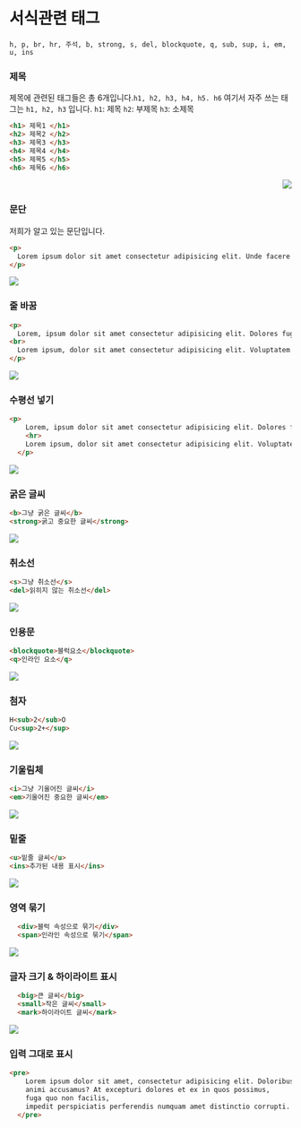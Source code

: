 # 서식관련 태그
`h, p, br, hr, 주석, b, strong, s, del, blockquote, q, sub, sup, i, em, u, ins`
### 제목
  제목에 관련된 태그들은 총 6개입니다.`h1, h2, h3, h4, h5. h6`
  여기서 자주 쓰는 태그는 `h1, h2, h3` 입니다.
  `h1`: 제목
  `h2`: 부제목
  `h3`: 소제목
```html
<h1> 제목1 </h1>
<h2> 제목2 </h2>
<h3> 제목3 </h3>
<h4> 제목4 </h4>
<h5> 제목5 </h5>
<h6> 제목6 </h6>
```
<img src="https://images.velog.io/images/plu457/post/cabfd08b-a3a9-46c1-b1c8-f89639817eaf/image.png" align="right">
<br>

### 문단
  저희가 알고 있는 문단입니다.
  ```html
<p>
    Lorem ipsum dolor sit amet consectetur adipisicing elit. Unde facere eius recusandae dicta quasi, tenetur error odit repellendus, enim eligendi ipsum deserunt veritatis. Optio doloremque nostrum facere quis placeat dolor.
  </p>
  ```
  <img src="https://images.velog.io/images/plu457/post/bdeddc3a-8e6c-4ee8-b78f-a538be95602e/p%20%ED%83%9C%EA%B7%B8.png">

### 줄 바꿈
  ```html
<p>
    Lorem, ipsum dolor sit amet consectetur adipisicing elit. Dolores fugit rem expedita totam maiores voluptates ipsam nam velit quidem iusto, eos et fuga, ipsa hic eaque deserunt, dicta fugiat dignissimos.
  <br>
    Lorem ipsum, dolor sit amet consectetur adipisicing elit. Voluptatem totam dignissimos natus illo dolores repudiandae aperiam maxime porro non! Architecto earum facere in dolor at magni cumque non odio itaque.
  </p>
  ```
  <img src="https://images.velog.io/images/plu457/post/70cb2a81-7103-4fba-b887-95175967d2dd/br%20%ED%83%9C%EA%B7%B8.png">

### 수평선 넣기
```html
<p>
    Lorem, ipsum dolor sit amet consectetur adipisicing elit. Dolores fugit rem expedita totam maiores voluptates ipsam nam velit quidem iusto, eos et fuga, ipsa hic eaque deserunt, dicta fugiat dignissimos.
    <hr>
    Lorem ipsum, dolor sit amet consectetur adipisicing elit. Voluptatem totam dignissimos natus illo dolores repudiandae aperiam maxime porro non! Architecto earum facere in dolor at magni cumque non odio itaque.
  </p>
```
<img src="https://images.velog.io/images/plu457/post/5d327b13-507c-4873-9f51-a137399024c6/hr.png">

### 굵은 글씨
```html
<b>그냥 굵은 글씨</b>
<strong>굵고 중요한 글씨</strong>
```
<img src="https://images.velog.io/images/plu457/post/a5c86b38-fdb6-4a82-a9c6-1ab4bbb26ddc/b,%20strong.png">

### 취소선
```html
<s>그냥 취소선</s>
<del>읽히지 않는 취소선</del>
```
<img src="https://images.velog.io/images/plu457/post/e5c4f8e8-4445-4dfe-b620-c485cf79aa1d/%EC%B7%A8%EC%86%8C%EC%84%A0.png">

### 인용문
```html
<blockquote>블럭요소</blockquote>
<q>인라인 요소</q>
```
<img src="https://images.velog.io/images/plu457/post/22ffd706-b20f-4107-9a59-49b6b9e722e2/%EC%9D%B8%EC%9A%A9.png">

### 첨자
```html
H<sub>2</sub>O
Cu<sup>2+</sup>
```
<img src="https://images.velog.io/images/plu457/post/0db4c48d-a091-442e-95d1-fd0f36f2c6d1/%EC%B2%A8%EC%9E%90.png">

### 기울림체
```html
<i>그냥 기울어진 글씨</i>
<em>기울어진 중요한 글씨</em>
```
<img src="https://images.velog.io/images/plu457/post/4a3e82cf-8181-43b7-82fb-35890da28fba/%EA%B8%B0%EC%9A%B8%EB%A6%BC%EC%B2%B4.png">

### 밑줄
```html
<u>밑줄 글씨</u>
<ins>추가된 내용 표시</ins>
```
<img src="https://images.velog.io/images/plu457/post/a1336ab0-6256-4154-b3df-0527d3006d79/%EB%B0%91%EC%A4%84.png">

### 영역 묶기
```html
  <div>블럭 속성으로 묶기</div>
  <span>인라인 속성으로 묶기</span>
```
<img src="https://images.velog.io/images/plu457/post/55d149eb-bcc8-47c6-a634-e2fe007fcd05/%EC%98%81%EC%97%AD%EB%AC%B6%EA%B8%B0.png">

### 글자 크기 & 하이라이트 표시
```html
  <big>큰 글씨</big>
  <small>작은 글씨</small>
  <mark>하이라이트 글씨</mark>
```
<img src="https://images.velog.io/images/plu457/post/b0896d6e-eec4-4a2d-942f-bfec9d0a300b/image.png">

### 입력 그대로 표시
```html
<pre>
    Lorem ipsum dolor sit amet, consectetur adipisicing elit. Doloribus,
    animi accusamus? At excepturi dolores et ex in quos possimus,
    fuga quo non facilis,
    impedit perspiciatis perferendis numquam amet distinctio corrupti.
  </pre>
```
